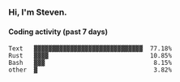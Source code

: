 ### Hi, I'm Steven.

#### Coding activity (past 7 days)
```
Text   ▓▓▓▓▓▓▓▓▓▓▓▓▓▓▓▓▓▓▓▓▓▓▓▓▓▓▓▓▓▓  77.18%
Rust   ▓▓▓▓                            10.85%
Bash   ▓▓▓                              8.15%
other  ▓                                3.82%
```
